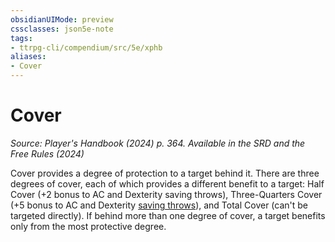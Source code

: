 ```yaml
---
obsidianUIMode: preview
cssclasses: json5e-note
tags:
- ttrpg-cli/compendium/src/5e/xphb
aliases:
- Cover
---
```

# Cover
*Source: Player's Handbook (2024) p. 364. Available in the <span title='Systems Reference Document (5.2)'>SRD</span> and the Free Rules (2024)* 

Cover provides a degree of protection to a target behind it. There are three degrees of cover, each of which provides a different benefit to a target: Half Cover (+2 bonus to AC and Dexterity saving throws), Three-Quarters Cover (+5 bonus to AC and Dexterity [saving throws](Інструменти%20ДМ/CLI/rules/variant-rules/saving-throw-xphb.md)), and Total Cover (can't be targeted directly). If behind more than one degree of cover, a target benefits only from the most protective degree.
